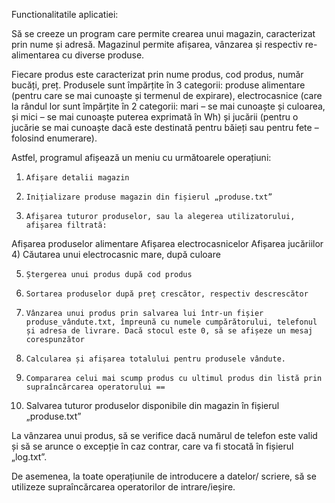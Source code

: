 Functionalitatile aplicatiei:

Să se creeze un program care permite crearea unui magazin, caracterizat prin nume și adresă.  Magazinul permite afișarea, vânzarea și respectiv re-alimentarea cu diverse produse.

Fiecare produs este caracterizat prin nume produs, cod produs, număr bucăți, preț. Produsele sunt împărțite în 3 categorii: produse alimentare (pentru care se mai cunoaște și termenul de expirare), electrocasnice (care la rândul lor sunt împărțite în 2 categorii: mari – se mai cunoaște și culoarea, și mici – se mai cunoaște puterea exprimată în Wh) și jucării (pentru o jucărie se mai cunoaște dacă este destinată pentru băieți sau pentru fete – folosind enumerare).

Astfel, programul afișează un meniu cu următoarele operațiuni:

1)     Afișare detalii magazin

2)     Inițializare produse magazin din fișierul „produse.txt”

3)     Afișarea tuturor produselor, sau la alegerea utilizatorului, afișarea filtrată:

Afișarea produselor alimentare
Afișarea electrocasnicelor
Afișarea jucăriilor
4)     Căutarea unui electrocasnic mare, după culoare

5)     Ștergerea unui produs după cod produs

6)     Sortarea produselor după preț crescător, respectiv descrescător

7)     Vânzarea unui produs prin salvarea lui într-un fișier produse_vândute.txt, împreună cu numele cumpărătorului, telefonul și adresa de livrare. Dacă stocul este 0, să se afișeze un mesaj corespunzător

8)     Calcularea și afișarea totalului pentru produsele vândute.

9)     Compararea celui mai scump produs cu ultimul produs din listă prin supraîncărcarea operatorului ==

10)  Salvarea tuturor produselor disponibile din magazin în fișierul „produse.txt”

La vânzarea unui produs, să se verifice dacă numărul de telefon este valid și să se arunce o excepție în caz contrar, care va fi stocată în fișierul „log.txt”.

De asemenea, la toate operațiunile de introducere a datelor/ scriere, să se utilizeze supraîncărcarea operatorilor de intrare/ieșire.
